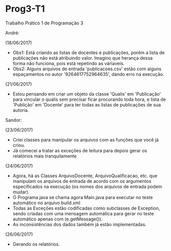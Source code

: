 # Prog3-T1
Trabalho Prático 1 de Programação 3

André: 

(18/06/2017)
- Obs1: Está criando as listas de docentes e publicações, porém a lista de publicações não está atribuindo valor. Imagino que herança dessa forma não funciona, pois está repetindo as váriaveis.
- Obs2: Alguns arquivos de entrada 'publicacoes.csv' estão com alguns espaçamentos no autor '9264617752964635', dando erro na execução.

(21/06/2017)
- Estou pensando em criar um objeto da classe 'Qualis' em 'Publicação' para vincular o qualis sem precisar ficar procurando toda hora, e lista de 'Publição' em 'Docente' para ter todas as listas de publicações de sua autoria.

Sandor:

(23/06/2017)
- Criei classes para manipular os arquivos com as funções que você já criou.
- Já comecei a tratar as exceções de leitura para depois gerar os relatórios mais tranquilamente

(24/06/2017)
- Agora, há as Classes ArquivoDocente, ArquivoQualificacao, etc. que manipulam os arquivos de entrada de acordo com os argumentos especificados na execução (os nomes dos arquivos de entrada podem mudar).
- O Programa.java se chama agora Main.java para executar no teste automático no arquivo build.xml
- Todas as Exceções estão codificadas como subclasses de Exception, sendo criadas com uma mensagem automática para gerar no teste automático apenas com (e.getMessage()).
- As inconsistências dos dados também já estão implementadas.

(26/06/2017)
- Gerando os relatórios.
